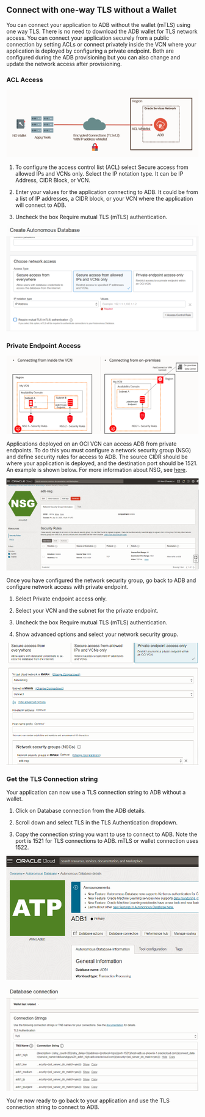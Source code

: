## Connect with one-way TLS without a Wallet

You can connect your application to ADB without the wallet (mTLS) using one way TLS.  There is no need to download the ADB wallet for TLS network access.  You can connect your application securely from a public connection by setting ACLs or connect privately inside the VCN where your application is deployed by configuring a private endpoint.  Both are configured during the ADB provisioning but you can also change and update the network access after provisioning.

### ACL Access

![acl](./images/acl1-diagram.png)

1. To configure the access control list (ACL) select Secure access from allowed IPs and VCNs only.  Select the IP notation type.  It can be IP Address, CIDR Block, or VCN.  
   
2. Enter your values for the application connecting to ADB.  It could be from a list of IP addresses, a CIDR block, or your VCN where the application will connect to ADB.

3. Uncheck the box Require mutual TLS (mTLS) authentication.

![adb](./images/acl1.png)

### Private Endpoint Access

![pe](./images/private-endpoint-diagram.png)

Applications deployed on an OCI VCN can access ADB from private endpoints.  To do this you must configure a network security group (NSG) and define security rules for access to ADB.  The source CIDR should be where your application is deployed, and the destination port should be 1521. An example is shown below. For more information about NSG, see [here](https://docs.oracle.com/en-us/iaas/Content/Network/Concepts/networksecuritygroups.htm).

![adb-nsg](./images/nsg-1.png)

Once you have configured the network security group, go back to ADB and configure network access with private endpoint.

1. Select Private endpoint access only.

2. Select your VCN and the subnet for the private endpoint.

3. Uncheck the box Require mutual TLS (mTLS) authentication.
   
4. Show advanced options and select your network security group.

![private-endpoint1](./images/private-endpoint1.png)


### Get the TLS Connection string

Your application can now use a TLS connection string to ADB without a wallet. 

1. Click on Database connection from the ADB details.
   
2. Scroll down and select TLS in the TLS Authentication dropdown.
   
3. Copy the connection string you want to use to connect to ADB.  Note the port is 1521 for TLS connections to ADB.  mTLS or wallet connection uses 1522.

![db-connection1](./images/db-connection1.png)

![db-connection2](./images/db-connection2.png)

You're now ready to go back to your application and use the TLS connection string to connect to ADB.


 

